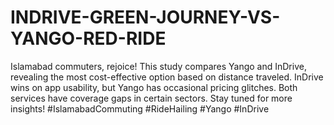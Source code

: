 # INDRIVE-GREEN-JOURNEY-VS-YANGO-RED-RIDE
Islamabad commuters, rejoice!  This study compares Yango and InDrive, revealing the most cost-effective option based on distance traveled.  InDrive wins on app usability, but Yango has occasional pricing glitches.  Both services have coverage gaps in certain sectors. Stay tuned for more insights! #IslamabadCommuting #RideHailing #Yango #InDrive
